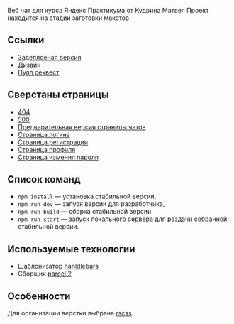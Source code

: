 Веб чат для курса Яндекс Практикума от Кудрина Матвея
Проект находится на стадии заготовки макетов
## Ссылки  
- [Задеплоеная версия](https://sleepy-ptolemy-7f8b8b.netlify.app/)
- [Дизайн](https://www.figma.com/file/kGMawcstRVL2dLrNMFusu0/Chat?node-id=0%3A1) 
- [Пулл реквест](https://github.com/KudrinMatvey/middle.messenger.praktikum.yandex/pull/2) 
## Сверстаны страницы 
- [404](static/404.html)
- [500](static/500.html)
- [Предварительная версия страницы чатов](static/chats.html)
- [Страница логина](static/chats.html)
- [Страница регистрации](static/register.html)
- [Страница профиля](static/profile.html)
- [Страница измения пароля](static/profile-edit-password.html)

## Список команд

- `npm install` — установка стабильной версии,
- `npm run dev` — запуск версии для разработчика,
- `npm run build` — сборка стабильной версии.
- `npm run start` — запуск локального сервера для раздачи собранной стабильной версии.

## Используемые технологии
 - Шаблонизатор [hanldlebars](https://handlebarsjs.com/)  
 - Сборщик [parcel 2](https://parceljs.org/)  

## Особенности 
Для организации верстки выбрана [rscss](https://rscss.io/)

